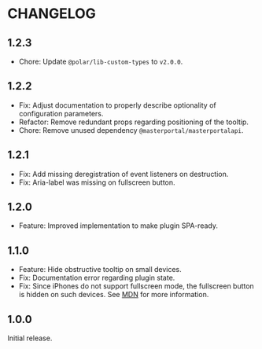 # CHANGELOG

## 1.2.3

- Chore: Update `@polar/lib-custom-types` to `v2.0.0`.

## 1.2.2

- Fix: Adjust documentation to properly describe optionality of configuration parameters.
- Refactor: Remove redundant props regarding positioning of the tooltip.
- Chore: Remove unused dependency `@masterportal/masterportalapi`.

## 1.2.1

- Fix: Add missing deregistration of event listeners on destruction.
- Fix: Aria-label was missing on fullscreen button.

## 1.2.0

- Feature: Improved implementation to make plugin SPA-ready.

## 1.1.0

- Feature: Hide obstructive tooltip on small devices.
- Fix: Documentation error regarding plugin state.
- Fix: Since iPhones do not support fullscreen mode, the fullscreen button is hidden on such devices. See [MDN](https://developer.mozilla.org/en-US/docs/Web/API/Fullscreen_API#browser_compatibility) for more information.

## 1.0.0

Initial release.
